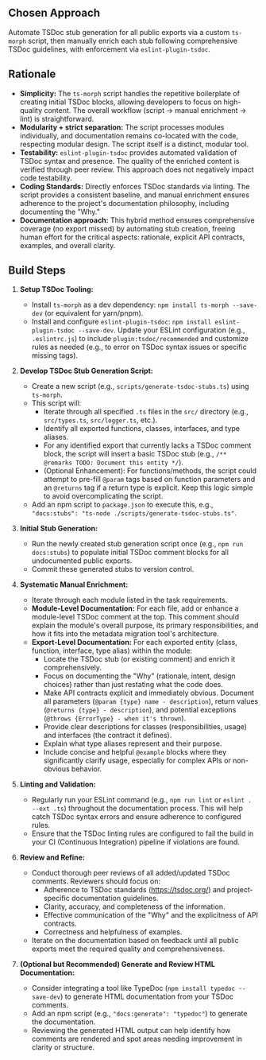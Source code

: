 ## Chosen Approach
Automate TSDoc stub generation for all public exports via a custom `ts-morph` script, then manually enrich each stub following comprehensive TSDoc guidelines, with enforcement via `eslint-plugin-tsdoc`.

## Rationale
- **Simplicity:** The `ts-morph` script handles the repetitive boilerplate of creating initial TSDoc blocks, allowing developers to focus on high-quality content. The overall workflow (script -> manual enrichment -> lint) is straightforward.
- **Modularity + strict separation:** The script processes modules individually, and documentation remains co-located with the code, respecting modular design. The script itself is a distinct, modular tool.
- **Testability:** `eslint-plugin-tsdoc` provides automated validation of TSDoc syntax and presence. The quality of the enriched content is verified through peer review. This approach does not negatively impact code testability.
- **Coding Standards:** Directly enforces TSDoc standards via linting. The script provides a consistent baseline, and manual enrichment ensures adherence to the project's documentation philosophy, including documenting the "Why."
- **Documentation approach:** This hybrid method ensures comprehensive coverage (no export missed) by automating stub creation, freeing human effort for the critical aspects: rationale, explicit API contracts, examples, and overall clarity.

## Build Steps
1.  **Setup TSDoc Tooling:**
    *   Install `ts-morph` as a dev dependency: `npm install ts-morph --save-dev` (or equivalent for yarn/pnpm).
    *   Install and configure `eslint-plugin-tsdoc`: `npm install eslint-plugin-tsdoc --save-dev`. Update your ESLint configuration (e.g., `.eslintrc.js`) to include `plugin:tsdoc/recommended` and customize rules as needed (e.g., to error on TSDoc syntax issues or specific missing tags).

2.  **Develop TSDoc Stub Generation Script:**
    *   Create a new script (e.g., `scripts/generate-tsdoc-stubs.ts`) using `ts-morph`.
    *   This script will:
        *   Iterate through all specified `.ts` files in the `src/` directory (e.g., `src/types.ts`, `src/logger.ts`, etc.).
        *   Identify all exported functions, classes, interfaces, and type aliases.
        *   For any identified export that currently lacks a TSDoc comment block, the script will insert a basic TSDoc stub (e.g., `/** @remarks TODO: Document this entity */`).
        *   (Optional Enhancement): For functions/methods, the script could attempt to pre-fill `@param` tags based on function parameters and an `@returns` tag if a return type is explicit. Keep this logic simple to avoid overcomplicating the script.
    *   Add an npm script to `package.json` to execute this, e.g., `"docs:stubs": "ts-node ./scripts/generate-tsdoc-stubs.ts"`.

3.  **Initial Stub Generation:**
    *   Run the newly created stub generation script once (e.g., `npm run docs:stubs`) to populate initial TSDoc comment blocks for all undocumented public exports.
    *   Commit these generated stubs to version control.

4.  **Systematic Manual Enrichment:**
    *   Iterate through each module listed in the task requirements.
    *   **Module-Level Documentation:** For each file, add or enhance a module-level TSDoc comment at the top. This comment should explain the module's overall purpose, its primary responsibilities, and how it fits into the metadata migration tool's architecture.
    *   **Export-Level Documentation:** For each exported entity (class, function, interface, type alias) within the module:
        *   Locate the TSDoc stub (or existing comment) and enrich it comprehensively.
        *   Focus on documenting the "Why" (rationale, intent, design choices) rather than just restating what the code does.
        *   Make API contracts explicit and immediately obvious. Document all parameters (`@param {type} name - description`), return values (`@returns {type} - description`), and potential exceptions (`@throws {ErrorType} - when it's thrown`).
        *   Provide clear descriptions for classes (responsibilities, usage) and interfaces (the contract it defines).
        *   Explain what type aliases represent and their purpose.
        *   Include concise and helpful `@example` blocks where they significantly clarify usage, especially for complex APIs or non-obvious behavior.

5.  **Linting and Validation:**
    *   Regularly run your ESLint command (e.g., `npm run lint` or `eslint . --ext .ts`) throughout the documentation process. This will help catch TSDoc syntax errors and ensure adherence to configured rules.
    *   Ensure that the TSDoc linting rules are configured to fail the build in your CI (Continuous Integration) pipeline if violations are found.

6.  **Review and Refine:**
    *   Conduct thorough peer reviews of all added/updated TSDoc comments. Reviewers should focus on:
        *   Adherence to TSDoc standards (https://tsdoc.org/) and project-specific documentation guidelines.
        *   Clarity, accuracy, and completeness of the information.
        *   Effective communication of the "Why" and the explicitness of API contracts.
        *   Correctness and helpfulness of examples.
    *   Iterate on the documentation based on feedback until all public exports meet the required quality and comprehensiveness.

7.  **(Optional but Recommended) Generate and Review HTML Documentation:**
    *   Consider integrating a tool like TypeDoc (`npm install typedoc --save-dev`) to generate HTML documentation from your TSDoc comments.
    *   Add an npm script (e.g., `"docs:generate": "typedoc"`) to generate the documentation.
    *   Reviewing the generated HTML output can help identify how comments are rendered and spot areas needing improvement in clarity or structure.
